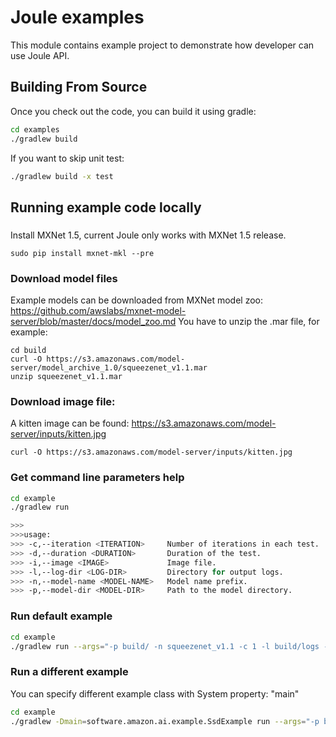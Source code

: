 Joule examples
==============

This module contains example project to demonstrate how developer can use Joule API.

## Building From Source

Once you check out the code, you can build it using gradle:

```sh
cd examples
./gradlew build
```

If you want to skip unit test:
```sh
./gradlew build -x test
```

## Running example code locally

###
Install MXNet 1.5, current Joule only works with MXNet 1.5 release.


```
sudo pip install mxnet-mkl --pre
```

### Download model files
Example models can be downloaded from MXNet model zoo: <https://github.com/awslabs/mxnet-model-server/blob/master/docs/model_zoo.md>
You have to unzip the .mar file, for example:

```
cd build
curl -O https://s3.amazonaws.com/model-server/model_archive_1.0/squeezenet_v1.1.mar
unzip squeezenet_v1.1.mar
```

### Download image file:
A kitten image can be found: <https://s3.amazonaws.com/model-server/inputs/kitten.jpg>

```
curl -O https://s3.amazonaws.com/model-server/inputs/kitten.jpg
```

### Get command line parameters help
```sh
cd example
./gradlew run

>>>
>>>usage:
>>> -c,--iteration <ITERATION>     Number of iterations in each test.
>>> -d,--duration <DURATION>       Duration of the test.
>>> -i,--image <IMAGE>             Image file.
>>> -l,--log-dir <LOG-DIR>         Directory for output logs.
>>> -n,--model-name <MODEL-NAME>   Model name prefix.
>>> -p,--model-dir <MODEL-DIR>     Path to the model directory.
```

### Run default example
```sh
cd example
./gradlew run --args="-p build/ -n squeezenet_v1.1 -c 1 -l build/logs -i build/kitten.jpg"
```

### Run a different example

You can specify different example class with System property: "main"

```sh
cd example
./gradlew -Dmain=software.amazon.ai.example.SsdExample run --args="-p build/ -n squeezenet_v1.1 -c 1 -l build/logs -i build/kitten.jpg"
```


